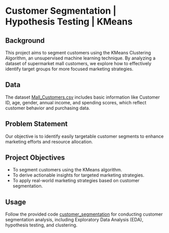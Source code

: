 # Customer Segmentation | Hypothesis Testing | KMeans

## Background
This project aims to segment customers using the KMeans Clustering Algorithm, an unsupervised machine learning technique. By analyzing a dataset of supermarket mall customers, we explore how to effectively identify target groups for more focused marketing strategies.

## Data
The dataset [Mall_Customers.csv](https://github.com/Mark-YuS/Customer_Segmentation/blob/main/Mall_Customers.csv) includes basic information like Customer ID, age, gender, annual income, and spending scores, which reflect customer behavior and purchasing data.

## Problem Statement
Our objective is to identify easily targetable customer segments to enhance marketing efforts and resource allocation.

## Project Objectives
- To segment customers using the KMeans algorithm.
- To derive actionable insights for targeted marketing strategies.
- To apply real-world marketing strategies based on customer segmentation.

## Usage
Follow the provided code [customer_segmentation](https://github.com/Mark-YuS/Customer_Segmentation/blob/main/customer_segmentation.ipynb) for conducting customer segmentation analysis, including Exploratory Data Analysis (EDA), hypothesis testing, and clustering.
